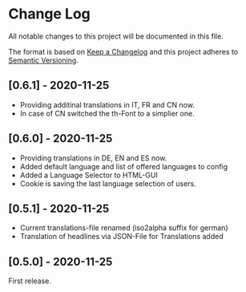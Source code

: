 # Change Log

All notable changes to this project will be documented in this file.
 
The format is based on [Keep a Changelog](http://keepachangelog.com/)
and this project adheres to [Semantic Versioning](http://semver.org/).
 
## [0.6.1] - 2020-11-25

- Providing additinal translations in IT, FR and CN now.
- In case of CN switched the th-Font to a simplier one.

## [0.6.0] - 2020-11-25

- Providing translations in DE, EN and ES now.
- Added default language and list of offered languages to config
- Added a Language Selector to HTML-GUI
- Cookie is saving the last language selection of users.

## [0.5.1] - 2020-11-25

- Current translations-file renamed (iso2alpha suffix for german)
- Translation of headlines via JSON-File for Translations added

## [0.5.0] - 2020-11-25
  
First release.